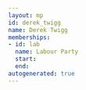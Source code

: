 ```yaml
---
layout: mp
id: derek_twigg
name: Derek Twigg
memberships:
- id: lab
  name: Labour Party
  start: 
  end: 
autogenerated: true
---
```

